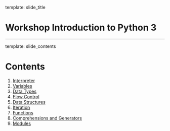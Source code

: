 template: slide_title
# Workshop Introduction to Python 3

---
template: slide_contents
# Contents
1. [Interpreter](#interpreter)
1. [Variables](#variables)
1. [Data Types](#data_types)
1. [Flow Control](#flow_control)
1. [Data Structures](#data-structures)
1. [Iteration](#iteration)
1. [Functions](#functions)
1. [Comprehensions and Generators](#comprehensions_and_generators)
1. [Modules](#modules)